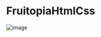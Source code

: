 # FruitopiaHtmlCss
![image](https://github.com/AlexandreSantanaa/FruitopiaHtmlCss/assets/126908528/5be16cc1-4f9c-4fa2-9539-097c7d85966b)
